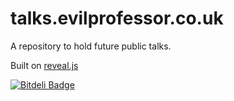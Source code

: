 talks.evilprofessor.co.uk
==========================

A repository to hold future public talks.

Built on [reveal.js](https://github.com/hakimel/reveal.js)



[![Bitdeli Badge](https://d2weczhvl823v0.cloudfront.net/lloydwatkin/lloydwatkin.github.io/trend.png)](https://bitdeli.com/free "Bitdeli Badge")

